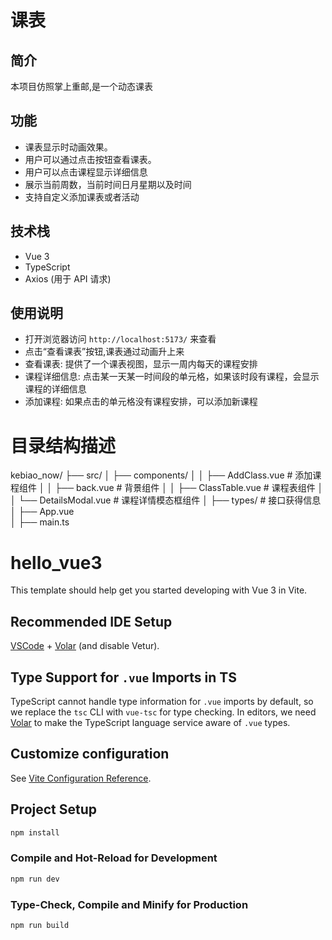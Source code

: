 # 课表

## 简介

本项目仿照掌上重邮,是一个动态课表

## 功能

- 课表显示时动画效果。
- 用户可以通过点击按钮查看课表。
- 用户可以点击课程显示详细信息
- 展示当前周数，当前时间日月星期以及时间
- 支持自定义添加课表或者活动

## 技术栈

- Vue 3
- TypeScript
- Axios (用于 API 请求)

## 使用说明

- 打开浏览器访问 `http://localhost:5173/` 来查看
- 点击“查看课表”按钮,课表通过动画升上来
- 查看课表: 提供了一个课表视图，显示一周内每天的课程安排
- 课程详细信息: 点击某一天某一时间段的单元格，如果该时段有课程，会显示课程的详细信息
- 添加课程: 如果点击的单元格没有课程安排，可以添加新课程

# 目录结构描述

kebiao_now/
├── src/
│ ├── components/
│ │ ├── AddClass.vue # 添加课程组件
│ │ ├── back.vue # 背景组件
│ │ ├── ClassTable.vue # 课程表组件
│ │ └── DetailsModal.vue # 课程详情模态框组件
│ ├── types/ # 接口获得信息
│ ├── App.vue  
│ ├── main.ts

# hello_vue3

This template should help get you started developing with Vue 3 in Vite.

## Recommended IDE Setup

[VSCode](https://code.visualstudio.com/) + [Volar](https://marketplace.visualstudio.com/items?itemName=Vue.volar) (and disable Vetur).

## Type Support for `.vue` Imports in TS

TypeScript cannot handle type information for `.vue` imports by default, so we replace the `tsc` CLI with `vue-tsc` for type checking. In editors, we need [Volar](https://marketplace.visualstudio.com/items?itemName=Vue.volar) to make the TypeScript language service aware of `.vue` types.

## Customize configuration

See [Vite Configuration Reference](https://vitejs.dev/config/).

## Project Setup

```sh
npm install
```

### Compile and Hot-Reload for Development

```sh
npm run dev
```

### Type-Check, Compile and Minify for Production

```sh
npm run build
```
